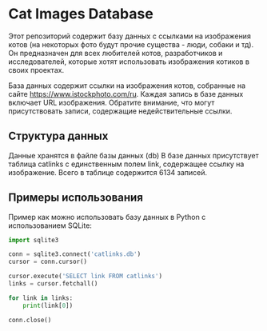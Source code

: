 # Cat Images Database

Этот репозиторий содержит базу данных с ссылками на изображения котов (на некоторых фото будут прочие существа - люди, собаки и тд). Он предназначен для всех любителей котов, разработчиков и исследователей, которые хотят использовать изображения котиков в своих проектах.

База данных содержит ссылки на изображения котов, собранные на сайте https://www.istockphoto.com/ru. Каждая запись в базе данных включает URL изображения. Обратите внимание, что могут присутствовать записи, содержащие недействительные ссылки.

## Структура данных

Данные хранятся в файле базы данных (db)
В базе данных присутствует таблица catlinks c единственным полем link, содержащее ссылку на изображение.
Всего в таблице содержится 6134 записей.

## Примеры использования

Пример как можно использовать базу данных в Python с использованием SQLite:

```python (sqlite3)
import sqlite3

conn = sqlite3.connect('catlinks.db')
cursor = conn.cursor()

cursor.execute('SELECT link FROM catlinks')
links = cursor.fetchall()

for link in links:
    print(link[0])

conn.close()
